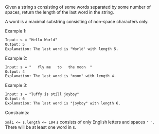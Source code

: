 Given a string s consisting of some words separated by some number of spaces, return the length of the last word in the string.

A word is a maximal substring consisting of non-space characters only.



Example 1:
```xml
Input: s = "Hello World"
Output: 5
Explanation: The last word is "World" with length 5.
```
Example 2:
```xml
Input: s = "   fly me   to   the moon  "
Output: 4
Explanation: The last word is "moon" with length 4.
```
Example 3:
```xml
Input: s = "luffy is still joyboy"
Output: 6
Explanation: The last word is "joyboy" with length 6.
```

Constraints:

```xml1 <= s.length <= 104```
```s``` consists of only English letters and spaces ```' '```.
There will be at least one word in s.